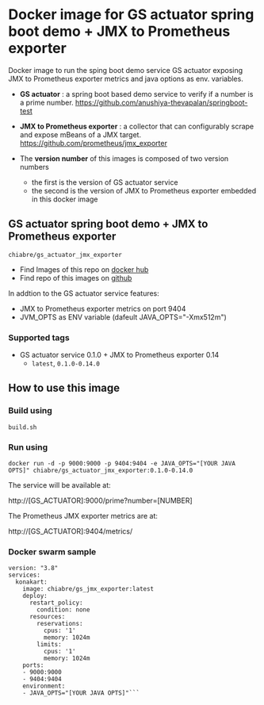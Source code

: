 # Docker image for GS actuator spring boot demo + JMX to Prometheus exporter

Docker image to run the sping boot demo service GS actuator exposing JMX to Prometheus exporter metrics and java options as env. variables.

* **GS actuator** : a spring boot based demo service to verify if a number is a prime number. https://github.com/anushiya-thevapalan/springboot-test

* **JMX to Prometheus exporter** : a collector that can configurably scrape and expose mBeans of a JMX target. https://github.com/prometheus/jmx_exporter

* The **version number** of this images is composed of two version numbers
  * the first is the version of GS actuator service
  * the second is the version of JMX to Prometheus exporter embedded in this docker image

## GS actuator spring boot demo + JMX to Prometheus exporter

`chiabre/gs_actuator_jmx_exporter`
* Find Images of this repo on [docker hub](https://hub.docker.com/repository/docker/chiabre/gs_jmx_exporter)
* Find repo of this images on [github](https://github.com/chiabre/gs_jmx_exporter)

In addtion to the GS actuator service features:
* JMX to Prometheus exporter metrics on port 9404
* JVM_OPTS as ENV variable (dafeult JAVA_OPTS="-Xmx512m")

### Supported tags

* GS actuator service 0.1.0 + JMX to Prometheus exporter 0.14
   * `latest`, `0.1.0-0.14.0`

## How to use this image

### Build using

`build.sh`

### Run using

`docker run -d -p 9000:9000 -p 9404:9404 -e JAVA_OPTS="[YOUR JAVA OPTS]" chiabre/gs_actuator_jmx_exporter:0.1.0-0.14.0`

The service will be available at:

http://[GS_ACTUATOR]:9000/prime?number=[NUMBER]

The Prometheus JMX exporter metrics are at:

http://[GS_ACTUATOR]:9404/metrics/

### Docker swarm sample

```dockercompose
version: "3.8"
services:
  konakart:
    image: chiabre/gs_jmx_exporter:latest
    deploy:
      restart_policy:
        condition: none
      resources:
        reservations:
          cpus: '1'
          memory: 1024m
        limits:
          cpus: '1'
          memory: 1024m
    ports:
    - 9000:9000
    - 9404:9404
    environment:
    - JAVA_OPTS="[YOUR JAVA OPTS]"```
